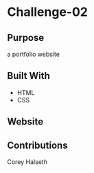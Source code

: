 # Challenge-02

## Purpose
a portfolio website

## Built With
* HTML
* CSS

## Website


## Contributions
Corey Halseth

